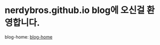 # nerdybros.github.io blog에 오신걸 환영합니다.

blog-home: [blog-home][blog-home-link]

[comment]: <> (link list)
[blog-home-link]: /docs